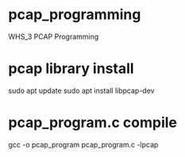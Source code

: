 # pcap_programming
WHS_3 PCAP Programming

# pcap library install
sudo apt update sudo apt install libpcap-dev

# pcap_program.c compile
gcc -o pcap_program pcap_program.c -lpcap
